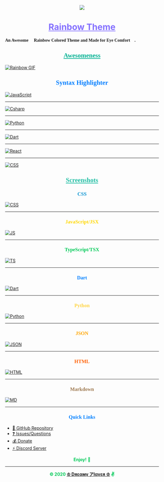 <center>
    <img class="logo" style="background-color: transparent; --darkreader-inline-bgcolor:transparent;" src="https://images.discordapp.net/avatars/465362209288224770/bbf9ce70e2914c06f84f01f55be346b1.png?size=128">
</center>

<center>
        <a href="https://marketplace.visualstudio.com/items?itemName=Saikumarchinna.rainbow" style="color: #8470FF;">
            <h1 class="name"><strong>Rainbow Theme</strong></h1>
        </a>
</center>

<p style="font-family: cursive;"><strong>An Awesome 🌈 Rainbow Colored Theme and Made for Eye Comfort 👀.</strong></p>

<center>

<h2 style="color: #00b294;font-family: cursive;"><strong><u>Awesomeness</u></strong>

</center>

<a href="https://i.imgur.com/6BBW9K1.gif"><img alt="Rainbow GIF" src="https://i.imgur.com/6BBW9K1.gif"></a>

<center>
<h2 style="color: #007fff;font-family: cursive;"><strong>Syntax Highlighter</strong></h2>
</center>

<a href="https://i.imgur.com/YlleK3k.png"><img alt="JavaScript" src="https://i.imgur.com/YlleK3k.png"></a>

---
<a href="https://i.imgur.com/zNRRCZN.png"><img alt="Csharp" src="https://i.imgur.com/zNRRCZN.png"></a>

---
<a href="https://i.imgur.com/4ISazLD.png"><img alt="Python" src="https://i.imgur.com/4ISazLD.png"></a>

---
<a href="https://i.imgur.com/izKqLfo.png"><img alt="Dart" src="https://i.imgur.com/izKqLfo.png"></a>

---
<a href="https://i.imgur.com/Ms35eCt.png"><img alt="React" src="https://i.imgur.com/Ms35eCt.png"></a>

---
<a href="https://i.imgur.com/DX8pUU8.png"><img alt="CSS" src="https://i.imgur.com/DX8pUU8.png"></a>

<center>
<h2 style="color: #24bfa5;font-family: cursive;"><strong><u>Screenshots</u></strong></h2>
</center>

<center>

<h3 style="color: #0892d0;font-family: cursive;"><strong>CSS</strong></h3>

</center>

<a href="https://i.imgur.com/FhZ7LSh.png"><img alt="CSS" src="https://i.imgur.com/FhZ7LSh.png"></a>

---
<center>

<h3 style="color: #ffd700;font-family: cursive;"><strong>JavaScript/JSX</strong></h3>

</center>

<a href="https://i.imgur.com/yZKe602.png"><img alt="JS" src="https://i.imgur.com/yZKe602.png"></a>

---
<center>

<h3 style="color: #00C957;font-family: cursive;"><strong>TypeScript/TSX</strong></h3>

</center>

<a href="https://i.imgur.com/vvB5vuQ.png"><img alt="TS" src="https://i.imgur.com/vvB5vuQ.png"></a>

---
<center>

<h3 style="color: #007fff;font-family: cursive;"><strong>Dart</strong></h3>

</center>

<a href="https://i.imgur.com/P8zs1lf.png"><img alt="Dart" src="https://i.imgur.com/P8zs1lf.png"></a>

---
<center>

<h3 style="color: #ffd444;font-family: cursive;"><strong>Python</strong></h3>

</center>

<a href="https://i.imgur.com/JLMjliT.png"><img alt="Python" src="https://i.imgur.com/JLMjliT.png"></a>

---
<center>

<h3 style="color: #ffa500;font-family: cursive;"><strong>JSON</strong></h3>

</center>

<a href="https://i.imgur.com/a4Q6QT7.png"><img alt="JSON" src="https://i.imgur.com/a4Q6QT7.png"></a>

---
<center>

<h3 style="color: #FF6103;font-family: cursive;"><strong>HTML</strong></h3>

</center>

<a href="https://i.imgur.com/UcARFNV.png"><img alt="HTML" src="https://i.imgur.com/UcARFNV.png"></a>

---
<center>

<h3 style="color: #9d784f;font-family: cursive;"><strong>Markdown</strong></h3>

</center>

<a href="https://i.imgur.com/qJYIkbt.png"><img alt="MD" src="https://i.imgur.com/qJYIkbt.png"></a>

---
<center>

<h3 style="color: #007fff;font-family: cursive;"><strong>Quick Links</strong></h3>

</center>

- [🌠 GitHub Repository](https://github.com/Dreamyplayer/Rainbow-Theme)
- [❓ Issues/Questions](https://github.com/Dreamyplayer/Rainbow-Theme/issues)
- [💰 Donate](https://paypal.me/DreamyPlayer)
- [⚡ Discord Server](https://discord.gg/V8guWsR)

<center style="color: #00C957">

 **Enjoy!** 🎉 </br>

---
<strong style="color: #00C957"> © 2020 [♔ Dяεαмү アlαүεя ♔](https://github.com/Dreamyplayer) ✌ </strong>

</center>
